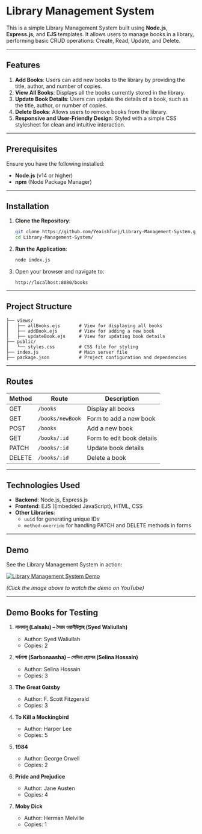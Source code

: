 # Library Management System

This is a simple Library Management System built using **Node.js**, **Express.js**, and **EJS** templates. It allows users to manage books in a library, performing basic CRUD operations: Create, Read, Update, and Delete.

---

## Features

1. **Add Books**: Users can add new books to the library by providing the title, author, and number of copies.
2. **View All Books**: Displays all the books currently stored in the library.
3. **Update Book Details**: Users can update the details of a book, such as the title, author, or number of copies.
4. **Delete Books**: Allows users to remove books from the library.
5. **Responsive and User-Friendly Design**: Styled with a simple CSS stylesheet for clean and intuitive interaction.

---

## Prerequisites

Ensure you have the following installed:

- **Node.js** (v14 or higher)
- **npm** (Node Package Manager)

---

## Installation

1. **Clone the Repository**:

   ```bash
   git clone https://github.com/YeaishTurj/Library-Management-System.git
   cd Library-Management-System/
   ```

2. **Run the Application**:

   ```bash
   node index.js
   ```

3. Open your browser and navigate to:
   ```
   http://localhost:8080/books
   ```

---

## Project Structure

```
├── views/
│   ├── allBooks.ejs       # View for displaying all books
│   ├── addBook.ejs        # View for adding a new book
│   ├── updateBook.ejs     # View for updating book details
├── public/
│   └── styles.css         # CSS file for styling
├── index.js               # Main server file
├── package.json           # Project configuration and dependencies
```

---

## Routes

| Method | Route            | Description               |
| ------ | ---------------- | ------------------------- |
| GET    | `/books`         | Display all books         |
| GET    | `/books/newBook` | Form to add a new book    |
| POST   | `/books`         | Add a new book            |
| GET    | `/books/:id`     | Form to edit book details |
| PATCH  | `/books/:id`     | Update book details       |
| DELETE | `/books/:id`     | Delete a book             |

---

## Technologies Used

- **Backend**: Node.js, Express.js
- **Frontend**: EJS (Embedded JavaScript), HTML, CSS
- **Other Libraries**:
  - `uuid` for generating unique IDs
  - `method-override` for handling PATCH and DELETE methods in forms

---

## Demo

See the Library Management System in action:

[![Library Management System Demo](https://img.youtube.com/vi/BTPQYe33ous/0.jpg)](https://youtu.be/BTPQYe33ous)

_(Click the image above to watch the demo on YouTube)_

---

## Demo Books for Testing

1. **লালসালু (Lalsalu) – সৈয়দ ওয়ালীউল্লাহ (Syed Waliullah)**

   - Author: Syed Waliullah
   - Copies: 2

2. **সর্বনাশা (Sarbonaasha) – সেলিনা হোসেন (Selina Hossain)**

   - Author: Selina Hossain
   - Copies: 3

3. **The Great Gatsby**

   - Author: F. Scott Fitzgerald
   - Copies: 3

4. **To Kill a Mockingbird**

   - Author: Harper Lee
   - Copies: 5

5. **1984**

   - Author: George Orwell
   - Copies: 2

6. **Pride and Prejudice**

   - Author: Jane Austen
   - Copies: 4

7. **Moby Dick**
   - Author: Herman Melville
   - Copies: 1
